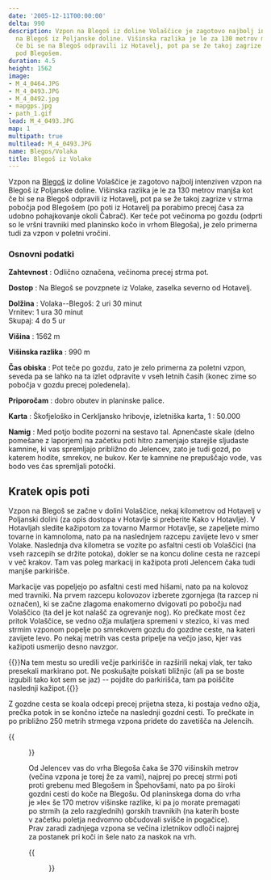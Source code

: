 ```yaml
---
date: '2005-12-11T00:00:00'
delta: 990
description: Vzpon na Blegoš iz doline Volaščice je zagotovo najbolj intenziven vzpon
  na Blegoš iz Poljanske doline. Višinska razlika je le za 130 metrov manjša, kot
  če bi se na Blegoš odpravili iz Hotavelj, pot pa se že takoj zagrize v strma pobočja
  pod Blegošem.
duration: 4.5
height: 1562
image:
- M_4_0464.JPG
- M_4_0493.JPG
- M_4_0492.jpg
- mapgps.jpg
- path_1.gif
lead: M_4_0493.JPG
map: 1
multipath: true
multilead: M_4_0493.JPG
name: Blegos/Volaka
title: Blegoš iz Volake
---
```

Vzpon na [Blegoš](../) iz doline Volaščice je zagotovo najbolj intenziven vzpon na Blegoš iz Poljanske doline. Višinska razlika je le za 130 metrov manjša kot če bi se na Blegoš odpravili iz Hotavelj, pot pa se že takoj zagrize v strma pobočja pod Blegošem (po poti iz Hotavelj pa porabimo precej časa za udobno pohajkovanje okoli Čabrač). Ker teče pot večinoma po gozdu (odprti so le vršni travniki med planinsko kočo in vrhom Blegoša), je zelo primerna tudi za vzpon v poletni vročini. 

### Osnovni podatki

**Zahtevnost**
:   Odlično označena, večinoma precej strma pot.

**Dostop**
:   Na Blegoš se povzpnete iz Volake, zaselka severno od Hotavelj.

**Dolžina**
:   Volaka--Blegoš: 2 uri 30 minut\
    Vrnitev: 1 ura 30 minut\
    Skupaj: 4 do 5 ur

**Višina**
:   1562 m

**Višinska razlika**
:   990 m

**Čas obiska**
:   Pot teče po gozdu, zato je zelo primerna za poletni vzpon, seveda pa se lahko na ta izlet odpravite v vseh letnih časih (konec zime so pobočja v gozdu precej poledenela).

**Priporočam**
:   dobro obutev in planinske palice.

**Karta**
:   Škofjeloško in Cerkljansko hribovje, izletniška karta, 1 : 50.000

**Namig**
:   Med potjo bodite pozorni na sestavo tal. Apnenčaste skale (delno pomešane z laporjem) na začetku poti hitro zamenjajo starejše sljudaste kamnine, ki vas spremljajo približno do Jelencev, zato je tudi gozd, po katerem hodite, smrekov, ne bukov. Ker te kamnine ne prepuščajo vode, vas bodo ves čas spremljali potočki.

Kratek opis poti
----------------

Vzpon na Blegoš se začne v dolini Volaščice, nekaj kilometrov od Hotavelj v Poljanski dolini (za opis dostopa v Hotavlje si preberite Kako v Hotavlje). V Hotavljah sledite kažipotom za tovarno Marmor Hotavlje, se zapeljete mimo tovarne in kamnoloma, nato pa na naslednjem razcepu zavijete levo v smer Volake. Naslednja dva kilometra se vozite po asfaltni cesti ob Volaščici (na vseh razcepih se držite potoka), dokler se na koncu doline cesta ne razcepi v več krakov. Tam vas poleg markacij in kažipota proti Jelencem čaka tudi manjše parkirišče.

Markacije vas popeljejo po asfaltni cesti med hišami, nato pa na kolovoz med travniki. Na prvem razcepu kolovozov izberete zgornjega (ta razcep ni označen), ki se začne zlagoma enakomerno dvigovati po pobočju nad Volaščico (ta del je kot nalašč za ogrevanje nog). Ko prečkate most čez pritok Volaščice, se vedno ožja mulatjera spremeni v stezico, ki vas med strmim vzponom popelje po smrekovem gozdu do gozdne ceste, na kateri zavijete levo. Po nekaj metrih vas cesta pripelje na večjo jaso, kjer vas kažipoti usmerijo desno navzgor.

{{<note warn>}}Na tem mestu so uredili večje parkirišče in razširili nekaj vlak, ter tako presekali markirano pot. Ne poskušajte poiskati bližnjic (ali pa se boste izgubili tako kot sem se jaz) -- pojdite do parkirišča, tam pa poiščite naslednji kažipot.{{</note>}}

Z gozdne cesta se koala odcepi precej prijetna steza, ki postaja vedno ožja, prečka potok in se končno izteče na naslednji gozdni cesti. To prečkate in po približno 250 metrih strmega vzpona pridete do zavetišča na Jelencih.

{{<figure src="M_4_0493.JPG" caption="Zavetišče na Jelencih">}}

Od Jelencev vas do vrha Blegoša čaka še 370 višinskih metrov (večina vzpona je torej že za vami), najprej po precej strmi poti proti grebenu med Blegošem in Špehovšami, nato pa po široki gozdni cesti do koče na Blegošu. Od planinskega doma do vrha je »le« še 170 metrov višinske razlike, ki pa jo morate premagati po strmih (a zelo razglednih) gorskih travnikih (na katerih boste v začetku poletja nedvomno občudovali svišče in pogačice). Prav zaradi zadnjega vzpona se večina izletnikov odloči najprej za postanek pri koči in šele nato za naskok na vrh.

{{<figure src="M_4_0492.jpg" caption="Koča pod Blegošem">}}
